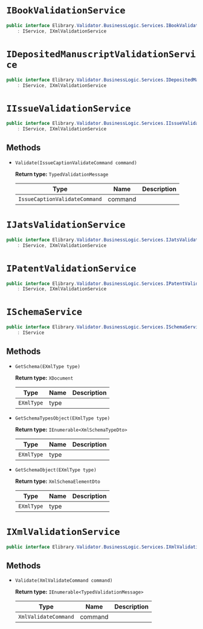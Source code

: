 # `IBookValidationService`

```csharp
public interface Elibrary.Validator.BusinessLogic.Services.IBookValidationService
    : IService, IXmlValidationService

```

# `IDepositedManuscriptValidationService`

```csharp
public interface Elibrary.Validator.BusinessLogic.Services.IDepositedManuscriptValidationService
    : IService, IXmlValidationService

```

# `IIssueValidationService`

```csharp
public interface Elibrary.Validator.BusinessLogic.Services.IIssueValidationService
    : IService, IXmlValidationService

```

## Methods

- `Validate(IssueCaptionValidateCommand command)`

   **Return type:** `TypedValidationMessage`

   | Type | Name | Description | 
   | --- | --- | --- | 
   | `IssueCaptionValidateCommand` | command |  | 




# `IJatsValidationService`

```csharp
public interface Elibrary.Validator.BusinessLogic.Services.IJatsValidationService
    : IService, IXmlValidationService

```

# `IPatentValidationService`

```csharp
public interface Elibrary.Validator.BusinessLogic.Services.IPatentValidationService
    : IService, IXmlValidationService

```

# `ISchemaService`

```csharp
public interface Elibrary.Validator.BusinessLogic.Services.ISchemaService
    : IService

```

## Methods

- `GetSchema(EXmlType type)`

   **Return type:** `XDocument`

   | Type | Name | Description | 
   | --- | --- | --- | 
   | `EXmlType` | type |  | 



- `GetSchemaTypesObject(EXmlType type)`

   **Return type:** `IEnumerable<XmlSchemaTypeDto>`

   | Type | Name | Description | 
   | --- | --- | --- | 
   | `EXmlType` | type |  | 



- `GetSchemaObject(EXmlType type)`

   **Return type:** `XmlSchemaElementDto`

   | Type | Name | Description | 
   | --- | --- | --- | 
   | `EXmlType` | type |  | 




# `IXmlValidationService`

```csharp
public interface Elibrary.Validator.BusinessLogic.Services.IXmlValidationService

```

## Methods

- `Validate(XmlValidateCommand command)`

   **Return type:** `IEnumerable<TypedValidationMessage>`

   | Type | Name | Description | 
   | --- | --- | --- | 
   | `XmlValidateCommand` | command |  | 




